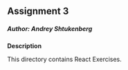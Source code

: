 ## Assignment 3

##### Author: Andrey Shtukenberg

**Description**

This directory contains React Exercises.
